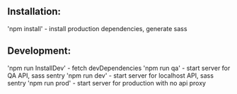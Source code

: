 Installation:
-----------------------------------
'npm install' - install production dependencies, generate sass

Development:
-----------------------------------
'npm run InstallDev' - fetch devDependencies
'npm run qa' - start server for QA API, sass sentry
'npm run dev' - start server for localhost API, sass sentry
'npm run prod' - start server for production with no api proxy